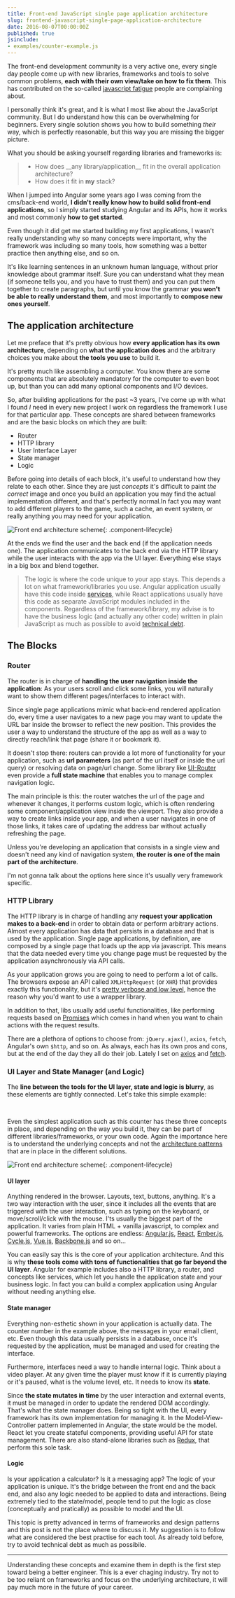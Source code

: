 ```yaml
---
title: Front-end JavaScript single page application architecture
slug: frontend-javascript-single-page-application-architecture
date: 2016-08-07T00:00:00Z
published: true
jsinclude:
- examples/counter-example.js
---
```


The front-end development community is a very active one, every single day people come up with new libraries, frameworks and tools to solve common problems, **each with their own view/take on how to fix them**. This has contributed on the so-called [javascript fatigue](https://www.reddit.com/r/javascript/comments/3zkycb/javascript_fatigue/) people are complaining about.

I personally think it's great, and it is what I most like about the JavaScript community. But I do understand how this can be overwhelming for beginners. Every single solution shows you how to build something _their_ way, which is perfectly reasonable, but this way you are missing the bigger picture.

What you should be asking yourself regarding libraries and frameworks is:

> * How does \_\_any library/application\_\_ fit in the overall application architecture?
> * How does it fit in **my** stack?

When I jumped into Angular some years ago I was coming from the cms/back-end world, **I didn't really know how to build solid front-end applications**, so I simply started studying Angular and its APIs, how it works and most commonly **how to get started**.

Even though it did get me started building my first applications, I wasn't really understanding why so many concepts were important, why the framework was including so many tools, how something was a better practice then anything else, and so on.

It's like learning sentences in an unknown human language, without prior knowledge about grammar itself.
Sure you can understand what they mean (if someone tells you, and you have to trust them) and you can put them together to create paragraphs, but until you know the grammar **you won't be able to really understand them**, and most importantly to **compose new ones yourself**.

## The application architecture

Let me preface that it's pretty obvious how **every application has its own architecture**, depending on **what the application does** and the arbitrary choices you make about **the tools you use** to build it.

It's pretty much like assembling a computer. You know there are some components that are absolutely mandatory for the computer to even boot up, but than you can add many optional components and I/O devices.

So, after building applications for the past ~3 years, I've come up with what I found _I_ need in every new project I work on regardless the framework I use for that particular app. These concepts are shared between frameworks and are the basic blocks on which they are built:

* Router
* HTTP library
* User Interface Layer
* State manager
* Logic

Before going into details of each block, it's useful to understand how they relate to each other. Since they are just _concepts_ it's difficult to paint _the correct_ image and once you build an application you may find the actual implementation different, and that's perfectly normal.In fact you may want to add different players to the game, such a cache, an event system, or really anything you may need for your application.

![Front end architecture scheme](/static/img/posts/front-end-architecture-scheme.svg){: .component-lifecycle}

At the ends we find the user and the back end (if the application needs one). The application communicates to the back end via the HTTP library while the user interacts with the app via the UI layer. Everything else stays in a big box and blend together.

> The logic is where the code unique to your app stays. This depends a lot on what framework/libraries you use. Angular application usually have this code inside [services](http://stackoverflow.com/a/24694356/3840432), while React applications usually have this code as separate JavaScript modules included in the components. Regardless of the framework/library, my advise is to have the business logic (and actually any other code) written in plain JavaScript as much as possible to avoid [technical debt](https://www.nczonline.net/blog/2012/02/22/understanding-technical-debt/).

## The Blocks

### Router

The router is in charge of **handling the user navigation inside the application**: As your users scroll and click some links, you will naturally want to show them different pages/interfaces to interact with.

Since single page applications mimic what back-end rendered application do, every time a user navigates to a new page you may want to update the URL bar inside the browser to reflect the new position. This provides the user a way to understand the structure of the app as well as a way to directly reach/link that page (share it or bookmark it).

It doesn't stop there: routers can provide a lot more of functionality for your application, such as **url parameters** (as part of the url itself or inside the url query) or resolving data on page/url change. Some library like [UI-Router](https://github.com/angular-ui/ui-router) even provide a **full state machine** that enables you to manage complex navigation logic.

The main principle is this: the router watches the url of the page and whenever it changes, it performs custom logic, which is often rendering some component/application view inside the viewport. They also provide a way to create links inside your app, and when a user navigates in one of those links, it takes care of updating the address bar without actually refreshing the page.

Unless you're developing an application that consists in a single view and doesn't need any kind of navigation system, **the router is one of the main part of the architecture**.

I'm not gonna talk about the options here since it's usually very framework specific.

### HTTP Library

The HTTP library is in charge of handling any **request your application makes to a back-end** in order to obtain data or perform arbitrary actions. Almost every application has data that persists in a database and that is used by the application. Single page applications, by definition, are composed by a single page that loads up the app via javascript. This means that the data needed every time you change page must be requested by the application asynchronously via API calls.

As your application grows you are going to need to perform a lot of calls. The browsers expose an API called `XMLHttpRequest` (or `XHR`) that provides exactly this functionality, but it's [pretty verbose and low level](https://developer.mozilla.org/en-US/docs/Web/API/XMLHttpRequest), hence the reason why you'd want to use a wrapper library.

In addition to that, libs usually add useful functionalities, like performing requests based on [Promises](https://developer.mozilla.org/it/docs/Web/JavaScript/Reference/Global_Objects/Promise) which comes in hand when you want to chain actions with the request results.

There are a plethora of options to choose from: `jQuery.ajax()`, `axios`, `fetch`, Angular's own `$http`, and so on. As always, each has its own pros and cons, but at the end of the day they all do their job. Lately I set on [axios](https://github.com/mzabriskie/axios) and [fetch](https://github.com/github/fetch).

### UI Layer and State Manager (and Logic)

The **line between the tools for the UI layer, state and logic is blurry**, as these elements are tightly connected. Let's take this simple example:

<div id="counter-example"></div>
<br />

Even the simplest application such as this counter has these three concepts in place, and depending on the way you build it, they can be part of different libraries/frameworks, or your own code. Again the importance here is to understand the underlying concepts and not the [architecture patterns](https://lostechies.com/derekgreer/2007/08/25/interactive-application-architecture/) that are in place in the different solutions.

![Front end architecture scheme](/static/img/posts/counter-lifecycle.svg){: .component-lifecycle}

#### UI layer

Anything rendered in the browser. Layouts, text, buttons, anything. It's a two way interaction with the user, since it includes all the events that are triggered with the user interaction, such as typing on the keyboard, or move/scroll/click with the mouse. I'ts usually the biggest part of the application. It varies from plain HTML + vanilla javascript, to complex and powerful frameworks. The options are endless: [Angular.js](https://angularjs.org/), [React](http://facebook.github.io/react/), [Ember.js](http://emberjs.com/), [Cycle.js](http://cycle.js.org/), [Vue.js](http://vuejs.org/), [Backbone.js](http://backbonejs.org/) and so on...

You can easily say this is the core of your application architecture. And this is why **these tools come with tons of functionalities that go far beyond the UI layer**. Angular for example includes also a HTTP library, a router, and concepts like services, which let you handle the application state and your business logic. In fact you can build a complex application using Angular without needing anything else.

#### State manager

Everything non-esthetic shown in your application is actually data. The counter number in the example above, the messages in your email client, etc. Even though this data usually persists in a database, once it's requested by the application, must be managed and used for creating the interface.

Furthermore, interfaces need a way to handle internal logic. Think about a video player. At any given time the player must know if it is currently playing or it's paused, what is the volume level, etc. It needs to know its **state**.

Since **the state mutates in time** by the user interaction and external events, it must be managed in order to update the rendered DOM accordingly. That's what the state manager does. Being so tight with the UI, every framework has its own implementation for managing it. In the Model-View-Controller pattern implemented in Angular, the state would be the model. React let you create stateful components, providing useful API for state management. There are also stand-alone libraries such as [Redux](https://github.com/reactjs/redux), that perform this sole task.

#### Logic

Is your application a calculator? Is it a messaging app? The logic of your application is unique. It's the bridge between the front end and the back end, and also any logic needed to be applied to data and interactions. Being extremely tied to the state/model, people tend to put the logic as close (conceptually and pratically) as possible to model and the UI.

This topic is pretty advanced in terms of frameworks and design patterns and this post is not the place where to discuss it. My suggestion is to follow what are considered the best practise for each tool. As already told before, try to avoid technical debt as much as possibile.

---

Understanding these concepts and examine them in depth is the first step toward being a better engineer. This is a ever chaging industry. Try not to be too reliant on frameworks and focus on the underlying architecture, it will pay much more in the future of your career.
